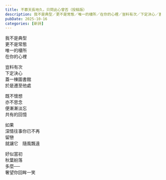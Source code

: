 ```yaml
---
title: 不慕天長地久，只問此心曾否（投稿版）
description: 我不是典型／更不是常態／唯一的棲所／在你的心裡／豈料有次／下定決心／蓋一棟圖書館／於是遷至他處／既不懷想／亦不思念／便漸漸淡忘／共有的回憶／如果／深情往事你已不再／留戀／就讓／隨風飄遠／好似當初／秋葉……
pubDate: 2025-10-16
categories: [新詩]
---
```


我不是典型  
更不是常態  
唯一的棲所  
在你的心裡

豈料有次  
下定決心  
蓋一棟圖書館  
於是遷至他處

既不懷想  
亦不思念  
便漸漸淡忘  
共有的回憶

如果  
深情往事你已不再  
留戀  
就讓它　隨風飄遠  

好似當初  
秋葉紛落  
多麼──  
奢望你回眸一笑
